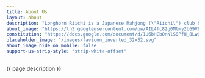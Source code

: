 ```yaml
---
title: About Us
layout: about
description: "Longhorn Riichi is a Japanese Mahjong (\"Riichi\") club based in Austin, Texas. Established in late 2021, our primary goal is to promote and popularize Riichi in the West, starting within the UT Austin community. We achieve this objective by organizing frequent recruitment events and game sessions, offering the general public regular opportunities to learn and play Riichi free of charge.\n\nAt Longhorn Riichi, we strive to create an inclusive environment that welcomes casual and competitive players alike. Further, we aim to connect our members with other Riichi communities, such as [ARML]([ARML](https://americanriichi.org/)), fostering a sense of camaraderie and expanding the *reach* of Riichi beyond our local borders."
about_image: "https://lh3.googleusercontent.com/pw/AIL4fc82g0Mtmy2b69VEDXI1rx_RDWrIefX05N59WBFaELXR9uR8TDvmXZSOlOTtnyE-31BtYL5LO5VAPNM1t2_7RG5ucY3T7ErFGXk__mvXvGloYLY0NlM=h600"
constitution: "https://docs.google.com/document/d/1U6bHCbOnNlS0PfH_8LwUmVIO-eGUS5ciYx4ampW4PWg"
placeholder_image: "/images/favicon_inverted_32x32.svg"
about_image_hide_on_mobile: false
support-us-strip-style: "strip-white-offset"
---
```


{{ page.description }}